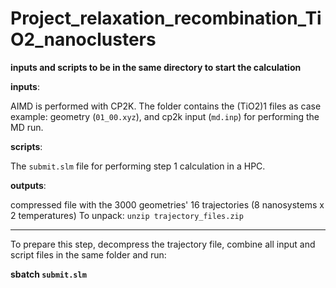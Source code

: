 # Project_relaxation_recombination_TiO2_nanoclusters

**inputs and scripts to be in the same directory to start the calculation**

**inputs**:

AIMD is performed with CP2K. The folder contains the (TiO2)1 files as case
example: geometry (`01_00.xyz`), and cp2k input (`md.inp`) for performing the
MD run.


**scripts**:

The `submit.slm` file for performing step 1 calculation in a HPC.

**outputs**:

compressed file with the 3000 geometries' 16 trajectories (8 nanosystems x 2
temperatures)
To unpack:
`unzip trajectory_files.zip`

-------------

To prepare this step, decompress the trajectory file, combine all input and script files in the same folder and run:

**sbatch `submit.slm`**

